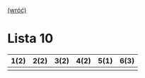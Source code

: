 [(wróć)](../)

# Lista 10
| 1(2) | 2(2) | 3(2) | 4(2) | 5(1) | 6(3) |
|------|------|------|------|------|------|
|      |      |      |      |      |      |


